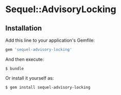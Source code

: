 # Sequel::AdvisoryLocking

## Installation

Add this line to your application's Gemfile:

```ruby
gem 'sequel-advisory-locking'
```

And then execute:

    $ bundle

Or install it yourself as:

    $ gem install sequel-advisory-locking
